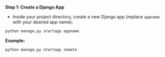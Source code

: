 **Step 1: Create a Django App**
- Inside your project directory, create a new Django app (replace `appname` with your desired app name):

```bash
python manage.py startapp appname
```


**Example:**

```bash
python manage.py startapp zomato
```



